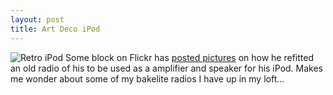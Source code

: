 ```yaml
--- 
layout: post
title: Art Deco iPod
---
```

![Retro iPod](http://static.flickr.com/57/170232517_45724f66f1_m.jpg)
Some block on Flickr has [posted pictures](http://www.flickr.com/photos/obeyken/sets/72157594170289282/) on how he refitted an old radio of his to be used as a amplifier and speaker for his iPod. Makes me wonder about some of my bakelite radios I have up in my loft...
